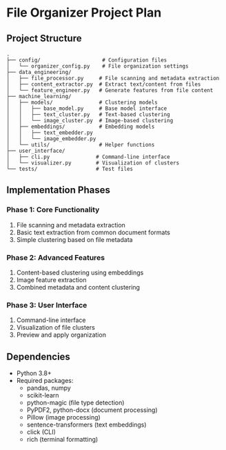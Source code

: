 # File Organizer Project Plan

## Project Structure
```
.
├── config/                    # Configuration files
│   └── organizer_config.py    # File organization settings
├── data_engineering/
│   ├── file_processor.py     # File scanning and metadata extraction
│   ├── content_extractor.py  # Extract text/content from files
│   └── feature_engineer.py   # Generate features from file content
├── machine_learning/
│   ├── models/               # Clustering models
│   │   ├── base_model.py     # Base model interface
│   │   ├── text_cluster.py   # Text-based clustering
│   │   └── image_cluster.py  # Image-based clustering
│   ├── embeddings/           # Embedding models
│   │   ├── text_embedder.py
│   │   └── image_embedder.py
│   └── utils/                # Helper functions
├── user_interface/
│   ├── cli.py               # Command-line interface
│   └── visualizer.py        # Visualization of clusters
└── tests/                   # Test files
```

## Implementation Phases

### Phase 1: Core Functionality
1. File scanning and metadata extraction
2. Basic text extraction from common document formats
3. Simple clustering based on file metadata

### Phase 2: Advanced Features
1. Content-based clustering using embeddings
2. Image feature extraction
3. Combined metadata and content clustering

### Phase 3: User Interface
1. Command-line interface
2. Visualization of file clusters
3. Preview and apply organization

## Dependencies
- Python 3.8+
- Required packages:
  - pandas, numpy
  - scikit-learn
  - python-magic (file type detection)
  - PyPDF2, python-docx (document processing)
  - Pillow (image processing)
  - sentence-transformers (text embeddings)
  - click (CLI)
  - rich (terminal formatting)
